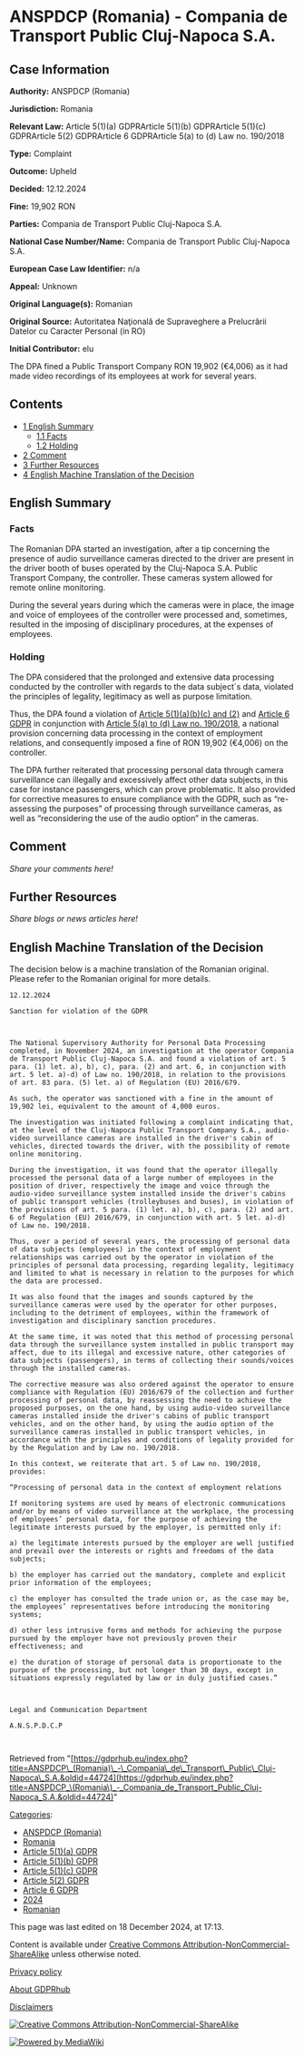 # ANSPDCP (Romania) - Compania de Transport Public Cluj-Napoca S.A.

## Case Information

**Authority:** ANSPDCP (Romania)

**Jurisdiction:** Romania

**Relevant Law:** Article 5(1)(a) GDPRArticle 5(1)(b) GDPRArticle 5(1)(c) GDPRArticle 5(2) GDPRArticle 6 GDPRArticle 5(a) to (d) Law no. 190/2018

**Type:** Complaint

**Outcome:** Upheld

**Decided:** 12.12.2024

**Fine:** 19,902 RON

**Parties:** Compania de Transport Public Cluj-Napoca S.A.

**National Case Number/Name:** Compania de Transport Public Cluj-Napoca S.A.

**European Case Law Identifier:** n/a

**Appeal:** Unknown

**Original Language(s):** Romanian

**Original Source:** Autoritatea Naţională de Supraveghere a Prelucrării Datelor cu Caracter Personal (in RO)

**Initial Contributor:** elu

The DPA fined a Public Transport Company RON 19,902 (€4,006) as it had made video recordings of its employees at work for several years.

## Contents

*   [1 English Summary](#English_Summary)
    *   [1.1 Facts](#Facts)
    *   [1.2 Holding](#Holding)
*   [2 Comment](#Comment)
*   [3 Further Resources](#Further_Resources)
*   [4 English Machine Translation of the Decision](#English_Machine_Translation_of_the_Decision)

## English Summary

### Facts

The Romanian DPA started an investigation, after a tip concerning the presence of audio surveillance cameras directed to the driver are present in the driver booth of buses operated by the Cluj-Napoca S.A. Public Transport Company, the controller. These cameras system allowed for remote online monitoring.

During the several years during which the cameras were in place, the image and voice of employees of the controller were processed and, sometimes, resulted in the imposing of disciplinary procedures, at the expenses of employees.

### Holding

The DPA considered that the prolonged and extensive data processing conducted by the controller with regards to the data subject´s data, violated the principles of legality, legitimacy as well as purpose limitation.

Thus, the DPA found a violation of [Article 5(1)(a)(b)(c) and (2)](/index.php?title=Article_5_GDPR "Article 5 GDPR") and [Article 6 GDPR](/index.php?title=Article_6_GDPR "Article 6 GDPR") in conjunction with [Article 5(a) to (d) Law no. 190/2018](https://www.dataprotection.ro/servlet/ViewDocument?id=1685), a national provision concerning data processing in the context of employment relations, and consequently imposed a fine of RON 19,902 (€4,006) on the controller.

The DPA further reiterated that processing personal data through camera surveillance can illegally and excessively affect other data subjects, in this case for instance passengers, which can prove problematic. It also provided for corrective measures to ensure compliance with the GDPR, such as “re-assessing the purposes” of processing through surveillance cameras, as well as “reconsidering the use of the audio option” in the cameras.

## Comment

_Share your comments here!_

## Further Resources

_Share blogs or news articles here!_

## English Machine Translation of the Decision

The decision below is a machine translation of the Romanian original. Please refer to the Romanian original for more details.

```
12.12.2024

Sanction for violation of the GDPR

 

The National Supervisory Authority for Personal Data Processing completed, in November 2024, an investigation at the operator Compania de Transport Public Cluj-Napoca S.A. and found a violation of art. 5 para. (1) let. a), b), c), para. (2) and art. 6, in conjunction with art. 5 let. a)-d) of Law no. 190/2018, in relation to the provisions of art. 83 para. (5) let. a) of Regulation (EU) 2016/679.

As such, the operator was sanctioned with a fine in the amount of 19,902 lei, equivalent to the amount of 4,000 euros.

The investigation was initiated following a complaint indicating that, at the level of the Cluj-Napoca Public Transport Company S.A., audio-video surveillance cameras are installed in the driver's cabin of vehicles, directed towards the driver, with the possibility of remote online monitoring.

During the investigation, it was found that the operator illegally processed the personal data of a large number of employees in the position of driver, respectively the image and voice through the audio-video surveillance system installed inside the driver's cabins of public transport vehicles (trolleybuses and buses), in violation of the provisions of art. 5 para. (1) let. a), b), c), para. (2) and art. 6 of Regulation (EU) 2016/679, in conjunction with art. 5 let. a)-d) of Law no. 190/2018.

Thus, over a period of several years, the processing of personal data of data subjects (employees) in the context of employment relationships was carried out by the operator in violation of the principles of personal data processing, regarding legality, legitimacy and limited to what is necessary in relation to the purposes for which the data are processed.

It was also found that the images and sounds captured by the surveillance cameras were used by the operator for other purposes, including to the detriment of employees, within the framework of investigation and disciplinary sanction procedures.

At the same time, it was noted that this method of processing personal data through the surveillance system installed in public transport may affect, due to its illegal and excessive nature, other categories of data subjects (passengers), in terms of collecting their sounds/voices through the installed cameras.

The corrective measure was also ordered against the operator to ensure compliance with Regulation (EU) 2016/679 of the collection and further processing of personal data, by reassessing the need to achieve the proposed purposes, on the one hand, by using audio-video surveillance cameras installed inside the driver's cabins of public transport vehicles, and on the other hand, by using the audio option of the surveillance cameras installed in public transport vehicles, in accordance with the principles and conditions of legality provided for by the Regulation and by Law no. 190/2018.

In this context, we reiterate that art. 5 of Law no. 190/2018, provides:

“Processing of personal data in the context of employment relations

If monitoring systems are used by means of electronic communications and/or by means of video surveillance at the workplace, the processing of employees’ personal data, for the purpose of achieving the legitimate interests pursued by the employer, is permitted only if:

a) the legitimate interests pursued by the employer are well justified and prevail over the interests or rights and freedoms of the data subjects;

b) the employer has carried out the mandatory, complete and explicit prior information of the employees;

c) the employer has consulted the trade union or, as the case may be, the employees’ representatives before introducing the monitoring systems;

d) other less intrusive forms and methods for achieving the purpose pursued by the employer have not previously proven their effectiveness; and

e) the duration of storage of personal data is proportionate to the purpose of the processing, but not longer than 30 days, except in situations expressly regulated by law or in duly justified cases.”

 

Legal and Communication Department

A.N.S.P.D.C.P

 

```

Retrieved from "[https://gdprhub.eu/index.php?title=ANSPDCP\_(Romania)\_-\_Compania\_de\_Transport\_Public\_Cluj-Napoca\_S.A.&oldid=44724](https://gdprhub.eu/index.php?title=ANSPDCP_\(Romania\)_-_Compania_de_Transport_Public_Cluj-Napoca_S.A.&oldid=44724)"

[Categories](/index.php?title=Special:Categories "Special:Categories"):

*   [ANSPDCP (Romania)](/index.php?title=Category:ANSPDCP_\(Romania\) "Category:ANSPDCP (Romania)")
*   [Romania](/index.php?title=Category:Romania "Category:Romania")
*   [Article 5(1)(a) GDPR](/index.php?title=Category:Article_5\(1\)\(a\)_GDPR "Category:Article 5(1)(a) GDPR")
*   [Article 5(1)(b) GDPR](/index.php?title=Category:Article_5\(1\)\(b\)_GDPR "Category:Article 5(1)(b) GDPR")
*   [Article 5(1)(c) GDPR](/index.php?title=Category:Article_5\(1\)\(c\)_GDPR "Category:Article 5(1)(c) GDPR")
*   [Article 5(2) GDPR](/index.php?title=Category:Article_5\(2\)_GDPR "Category:Article 5(2) GDPR")
*   [Article 6 GDPR](/index.php?title=Category:Article_6_GDPR "Category:Article 6 GDPR")
*   [2024](/index.php?title=Category:2024 "Category:2024")
*   [Romanian](/index.php?title=Category:Romanian "Category:Romanian")

This page was last edited on 18 December 2024, at 17:13.

Content is available under [Creative Commons Attribution-NonCommercial-ShareAlike](https://creativecommons.org/licenses/by-nc-sa/4.0/) unless otherwise noted.

[Privacy policy](/index.php?title=GDPRhub:Privacy_policy)

[About GDPRhub](/index.php?title=GDPRhub:About)

[Disclaimers](/index.php?title=GDPRhub:General_disclaimer)

[![Creative Commons Attribution-NonCommercial-ShareAlike](/resources/assets/licenses/cc-by-nc-sa.png)](https://creativecommons.org/licenses/by-nc-sa/4.0/)

[![Powered by MediaWiki](/resources/assets/poweredby_mediawiki_88x31.png)](https://www.mediawiki.org/)